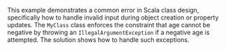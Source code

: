 This example demonstrates a common error in Scala class design, specifically how to handle invalid input during object creation or property updates. The `MyClass` class enforces the constraint that age cannot be negative by throwing an `IllegalArgumentException` if a negative age is attempted. The solution shows how to handle such exceptions.